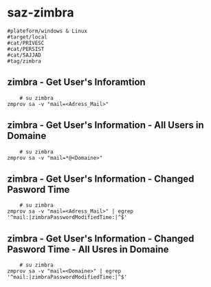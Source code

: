 # saz-zimbra
```
#plateform/windows & Linux
#target/local
#cat/PRIVESC
#cat/PERSIST
#cat/SAJJAD
#tag/zimbra
```

## zimbra - Get User's Inforamtion 
```
    # su zimbra
zmprov sa -v "mail=<Adress_Mail>" 
```


## zimbra - Get User's Information -  All Users in Domaine
```
    # su zimbra
zmprov sa -v "mail=*@<Domaine>" 
```

## zimbra - Get User's Information - Changed Pasword Time 
```
    # su zimbra
zmprov sa -v "mail=<Adress_Mail>" | egrep '^mail:|zimbraPasswordModifiedTime:|^$'
```


## zimbra - Get User's Information - Changed Pasword Time - All Usres in Domaine
```
    # su zimbra
zmprov sa -v "mail=<Domaine>" | egrep '^mail:|zimbraPasswordModifiedTime:|^$'
```

